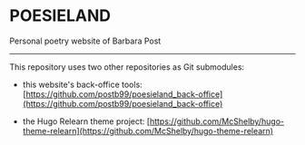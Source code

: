 # POESIELAND

Personal poetry website of Barbara Post

---
This repository uses two other repositories as Git submodules:

- this website's back-office tools: [https://github.com/postb99/poesieland_back-office](https://github.com/postb99/poesieland_back-office)

- the Hugo Relearn theme project: [https://github.com/McShelby/hugo-theme-relearn](https://github.com/McShelby/hugo-theme-relearn)
